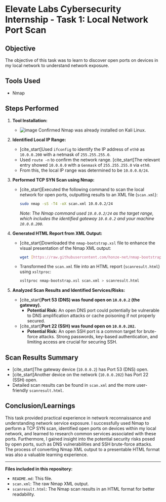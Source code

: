 # Elevate Labs Cybersecurity Internship - Task 1: Local Network Port Scan

## Objective
The objective of this task was to learn to discover open ports on devices in my local network to understand network exposure.

## Tools Used
* Nmap


## Steps Performed

1.  **Tool Installation:**
    * ![image](https://github.com/user-attachments/assets/53a225e1-4682-407f-a6cc-27331aca030d)
      Confirmed Nmap was already installed on Kali Linux.


3.  **Identified Local IP Range:**
    * [cite_start]Used `ifconfig` to identify the IP address of `eth0` as `10.0.0.200` with a netmask of `255.255.255.0`.
    * Used `route -n` to confirm the network range. [cite_start]The relevant entry showed `10.0.0.0` with a `Genmask` of `255.255.255.0` via `eth0`.
    * From this, the local IP range was determined to be `10.0.0.0/24`.

4.  **Performed TCP SYN Scan using Nmap:**
    * [cite_start]Executed the following command to scan the local network for open ports, outputting results to an XML file (`scan.xml`):
        ```bash
        sudo nmap -sS -T4 -oX scan.xml 10.0.0.2/24
        ```
        *Note: The Nmap command used `10.0.0.2/24` as the target range, which includes the identified gateway `10.0.0.2` and your machine `10.0.0.200`.*

5.  **Generated HTML Report from XML Output:**
    * [cite_start]Downloaded the `nmap-bootstrap.xsl` file to enhance the visual presentation of the Nmap XML output:
        ```bash
        wget [https://raw.githubusercontent.com/honze-net/nmap-bootstrap-xsl/master/nmap-bootstrap.xsl](https://raw.githubusercontent.com/honze-net/nmap-bootstrap-xsl/master/nmap-bootstrap.xsl)
        ```
    * Transformed the `scan.xml` file into an HTML report (`scanresult.html`) using `xsltproc`:
        ```bash
        xsltproc nmap-bootstrap.xsl scan.xml > scanresult.html
        ```

6.  **Analyzed Scan Results and Identified Services/Risks:**
    * [cite_start]**Port 53 (DNS) was found open on `10.0.0.2` (the gateway).**
        * **Potential Risk:** An open DNS port could potentially be vulnerable to DNS amplification attacks or cache poisoning if not properly secured.
    * [cite_start]**Port 22 (SSH) was found open on `10.0.0.202`.**
        * **Potential Risk:** An open SSH port is a common target for brute-force attacks. Strong passwords, key-based authentication, and limiting access are crucial for securing SSH.

## Scan Results Summary

* [cite_start]The gateway device (`10.0.0.2`) has Port 53 (DNS) open.
* [cite_start]Another device on the network (`10.0.0.202`) has Port 22 (SSH) open.
* Detailed scan results can be found in `scan.xml` and the more user-friendly `scanresult.html`.

## Conclusion/Learnings
This task provided practical experience in network reconnaissance and understanding network service exposure. I successfully used Nmap to perform a TCP SYN scan, identified open ports on devices within my local network, and learned to research common services associated with these ports. Furthermore, I gained insight into the potential security risks posed by open ports, such as DNS vulnerabilities and SSH brute-force attacks. The process of converting Nmap XML output to a presentable HTML format was also a valuable learning experience.

---

**Files included in this repository:**
* `README.md`: This file.
* `scan.xml`: The raw Nmap XML output.
* `scanresult.html`: The Nmap scan results in an HTML format for better readability.
